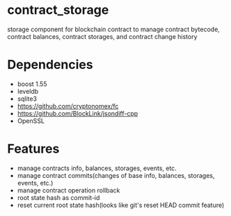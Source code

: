 contract_storage
======
storage component for blockchain contract to manage contract bytecode, contract balances, contract storages, and contract change history

# Dependencies

* boost 1.55
* leveldb
* sqlite3
* https://github.com/cryptonomex/fc
* https://github.com/BlockLink/jsondiff-cpp
* OpenSSL

# Features

* manage contracts info, balances, storages, events, etc.
* manage contract commits(changes of base info, balances, storages, events, etc.)
* manage contract operation rollback
* root state hash as commit-id
* reset current root state hash(looks like git's reset HEAD commit feature)